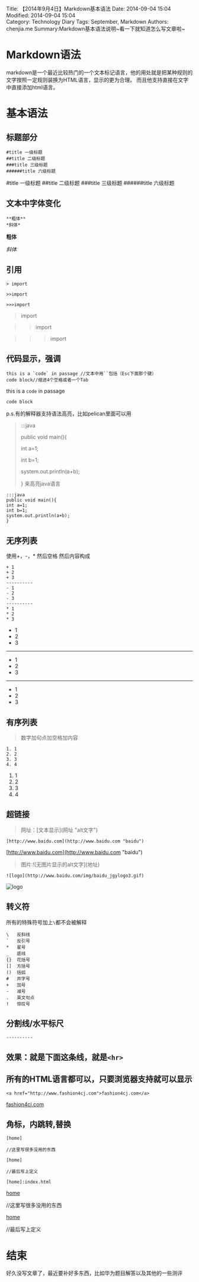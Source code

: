 Title: 【2014年9月4日】Markdown基本语法
Date: 2014-09-04 15:04  
Modified: 2014-09-04 15:04  
Category: Technology Diary
Tags: September, Markdown
Authors: chenjia.me
Summary:Markdown基本语法说明~看一下就知道怎么写文章啦~

# Markdown语法 #
markdown是一个最近比较热门的一个文本标记语言，他的用处就是把某种规则的文字按照一定规则装换为HTML语言，显示的更为合理。
而且他支持直接在文字中直接添加html语言。

# 基本语法 #

## 标题部分 ##

    #title 一级标题
    ##title 二级标题
    ###title 三级标题
    ######title 六级标题

#title 一级标题
##title 二级标题
###title 三级标题
######title 六级标题

## 文本中字体变化 ##

    **粗体**  
    *斜体*

**粗体**

*斜体*

## 引用 ##
    > import
    
    >>import
    
    >>>import
> import

>>import

>>>import

## 代码显示，强调 ##

	this is a `code` in passage //文本中用``包括（Esc下面那个键）
    code block//缩进4个空格或者一个Tab
    
    

this is a `code` in passage

    code block

p.s.有的解释器支持语法高亮，比如pelican里面可以用
> :::java
> 
> public void main(){
> 
> int a=1;
> 
> int b=1;
> 
> system.out.println(a+b);
> 
> }
来高亮java语言

    :::java
    public void main(){
    int a=1;
    int b=1;
    system.out.println(a+b);
    }

## 无序列表 ##

使用+，-，* 然后空格 然后内容构成

    + 1
    + 2
    + 3
    ----------
    - 1
    - 2
    - 3
    ----------
    * 1
    * 2
    * 3

+ 1
+ 2
+ 3

----------

- 1
- 2
- 3

----------

* 1
* 2
* 3

## 有序列表 ##
> 数字加句点加空格加内容

    1. 1
    2. 2
    3. 3
    4. 4

1. 1
2. 2
3. 3
4. 4

## 超链接 ##

>网址：\[文本显示](网址 "alt文字")

	[http://www.baidu.com](http://www.baidu.com "baidu")

[http://www.baidu.com](http://www.baidu.com "baidu")



>图片:\!\[无图片显示的alt文字](地址)

	![logo](http://www.baidu.com/img/baidu_jgylogo3.gif)

![logo](http://www.baidu.com/img/baidu_jgylogo3.gif)


## 转义符 ##
所有的特殊符号加上`\`都不会被解释

    \   反斜线
    `   反引号
    *   星号
    _   底线
    {}  花括号
    []  方括号
    ()  括弧
    #   井字号
    +   加号
    -   减号
    .   英文句点
    !   惊叹号

## 分割线/水平标尺 ##

	----------

效果：就是下面这条线，就是`<hr>`
----------

## 所有的HTML语言都可以，只要浏览器支持就可以显示 ##
	<a href="http://www.fashion4cj.com">fashion4cj.com</a>
<a href="http://www.fashion4cj.com">fashion4cj.com</a>

## 角标，内跳转,替换 ##

    [home]
    
    //这里写很多没用的东西
    
    [home]
    
    //最后写上定义
    
    [home]:index.html

[home]

//这里写很多没用的东西

[home]

//最后写上定义

[home]:index.html

# 结束 #

好久没写文章了，最近要补好多东西，比如华为题目解答以及其他的一些测评